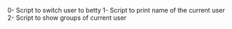 0- Script to switch user to betty
1- Script to print name of the current user
2- Script to show groups of current user
